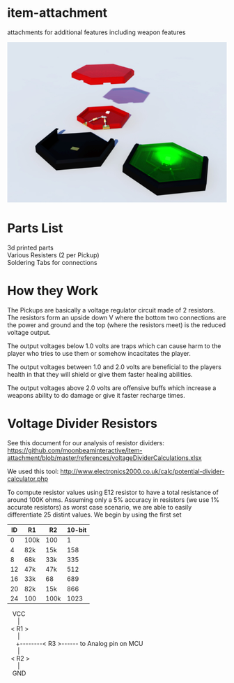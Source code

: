# item-attachment
attachments for additional features including weapon features

![Alt text](https://github.com/moonbeaminteractive/item-attachment/blob/master/models/pickups%20Generic.jpg?raw=true "Pickups")

# Parts List </br>
3d printed parts</br>
Various Resisters (2 per Pickup)</br>
Soldering Tabs for connections</br>

# How they Work </br>

The Pickups are basically a voltage regulator circuit made of 2 resistors.  The resistors form an upside down V where the bottom two connections are the power and ground and the top (where the resistors meet) is the reduced voltage output.</br>

The output voltages below 1.0 volts are traps which can cause harm to the player who tries to use them or somehow incacitates the player.</br>

The output voltages between 1.0 and 2.0 volts are beneficial to the players health in that they will shield or give them faster healing abilities.</br>

The output voltages above 2.0 volts are offensive buffs which increase a weapons ability to do damage or give it faster recharge times.</br>

# Voltage Divider Resistors
See this document for our analysis of resistor dividers:
https://github.com/moonbeaminteractive/item-attachment/blob/master/references/voltageDividerCalculations.xlsx

We used this tool:
http://www.electronics2000.co.uk/calc/potential-divider-calculator.php

To compute resistor values using E12 resistor to have a total resistance of around 100K ohms. Assuming only a 5% accuracy in resistors (we use 1% accurate resistors) as worst case scenario, we are able to easily differentiate 25 distint values. We begin by using the first set

| ID | R1 | R2 | 10-bit |
| --- | --- | --- | --- |
| 0 | 100k | 100 | 1 |
| 4 | 82k | 15k | 158 |
| 8 | 68k | 33k | 335 |
| 12 | 47k | 47k | 512 |
| 16 | 33k | 68 | 689 |
| 20 | 82k | 15k | 866 |
| 24 | 100 | 100k | 1023 |


&nbsp;&nbsp; VCC <br>
&nbsp;&nbsp;&nbsp;&nbsp;&nbsp; |<br>
&nbsp; < R1 ><br>
&nbsp;&nbsp;&nbsp;&nbsp;&nbsp; |<br>
&nbsp;&nbsp;&nbsp;&nbsp; +--------< R3 >------ to Analog pin on MCU<br>
&nbsp;&nbsp;&nbsp;&nbsp;&nbsp; |<br>
&nbsp; < R2 ><br>
&nbsp;&nbsp;&nbsp;&nbsp;&nbsp; |<br>
&nbsp;&nbsp; GND<br>
